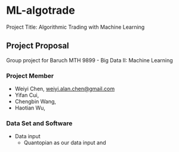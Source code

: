 # ML-algotrade
Project Title: Algorithmic Trading with Machine Learning

## Project Proposal
Group project for Baruch MTH 9899 - Big Data II: Machine Learning

### Project Member
 - Weiyi Chen, weiyi.alan.chen@gmail.com
 - Yifan Cui,
 - Chengbin Wang,
 - Haotian Wu,

### Data Set and Software
 - Data input
   - Quantopian as our data input and 
